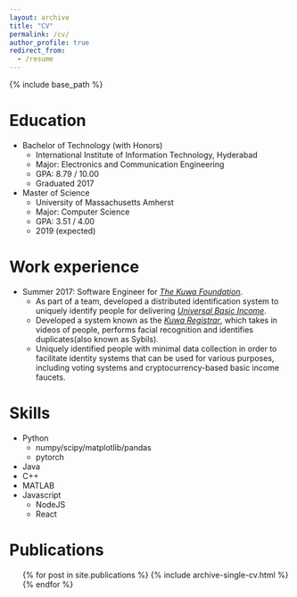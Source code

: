 ```yaml
---
layout: archive
title: "CV"
permalink: /cv/
author_profile: true
redirect_from:
  - /resume
---
```


{% include base_path %}

Education
======
* Bachelor of Technology (with Honors)
  * International Institute of Information Technology, Hyderabad
  * Major: Electronics and Communication Engineering
  * GPA: 8.79 / 10.00
  * Graduated 2017
* Master of Science
  * University of Massachusetts Amherst
  * Major: Computer Science
  * GPA: 3.51 / 4.00
  * 2019 (expected)

Work experience
======
* Summer 2017: Software Engineer for *[The Kuwa Foundation](http://kuwa.org)*.
  * As part of a team, developed a distributed identification system to uniquely identify people for delivering *[Universal Basic Income](https://whatis.techtarget.com/definition/universal-basic-income-UBI)*.
  * Developed a system known as the *[Kuwa Registrar](https://jamespflynn.com/2018/03/01/kuwa-a-decentralized-pseudo-anonymous-and-sybil-resistant-individual-identification-system/)*, which takes in videos of people, performs facial recognition and 
    identifies duplicates(also known as Sybils).
  * Uniquely identified people with minimal data collection in order to facilitate identity systems that can be used for various purposes, including voting systems and cryptocurrency-based basic income faucets.
  
Skills
======
* Python
  * numpy/scipy/matplotlib/pandas
  * pytorch
* Java
* C++
* MATLAB
* Javascript
  * NodeJS
  * React

Publications
======
  <ul>{% for post in site.publications %}
    {% include archive-single-cv.html %}
  {% endfor %}</ul>
  
<!-- Talks
======
  <ul>{% for post in site.talks %}
    {% include archive-single-talk-cv.html %}
  {% endfor %}</ul>
  
Teaching
======
  <ul>{% for post in site.teaching %}
    {% include archive-single-cv.html %}
  {% endfor %}</ul>
  
Service and leadership
======
* Currently signed in to 43 different slack teams
 -->

